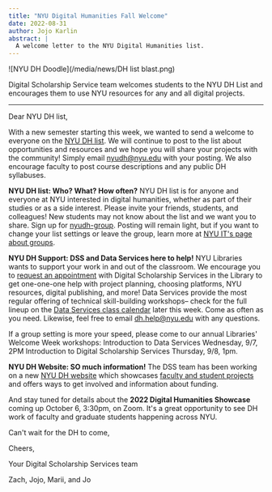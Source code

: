 ```yaml
---
title: "NYU Digital Humanities Fall Welcome"
date: 2022-08-31
author: Jojo Karlin
abstract: |
  A welcome letter to the NYU Digital Humanities list. 
--- 
```


![NYU DH Doodle](/media/news/DH list blast.png)

Digital Scholarship Service team welcomes students to the NYU DH List and encourages them to use NYU resources for any and all digital projects.

<hr/>

Dear NYU DH list,

With a new semester starting this week, we wanted to send a welcome to everyone on the [NYU DH list](mailto:nyudh@nyu.edu). We will continue to post to the list about opportunities and resources and we hope you will share your projects with the community!  Simply email [nyudh@nyu.edu](mailto:nyudh@nyu.edu) with your posting. We also encourage faculty to post course descriptions and any public DH syllabuses.

**NYU DH list: Who? What? How often?**
NYU DH list is for anyone and everyone at NYU interested in digital humanities, whether as part of their studies or as a side interest. Please invite your friends, students, and colleagues! New students may not know about the list and we want you to share. Sign up for [nyudh-group](https://groups.google.com/a/nyu.edu/d/forum/nyudh-group).
Posting will remain light, but if you want to change your list settings or leave the group, learn more at [NYU IT's page about groups](https://www.nyu.edu/life/information-technology/communication-and-collaboration/email-and-communication/nyu-groups.html).

**NYU DH Support: DSS and Data Services here to help!**
NYU Libraries wants to support your work in and out of the classroom. We encourage you to [request an appointment](https://nyu.qualtrics.com/jfe/form/SV_2srvrbNYpL05GW9) with Digital Scholarship Services in the Library to get one-one-one help with project planning, choosing platforms, NYU resources, digital publishing, and more!  Data Services provide the most regular offering of technical skill-building workshops– check for the full lineup on the [Data Services class calendar](https://guides.nyu.edu/DS_class_calendar) later this week. Come as often as you need. Likewise, feel free to email [dh.help@nyu.edu](mailto:dh.help@nyu.edu) with any questions.

If a group setting is more your speed, please come to our annual Libraries' Welcome Week workshops: 
Introduction to Data Services Wednesday, 9/7, 2PM
Introduction to Digital Scholarship Services Thursday, 9/8, 1pm. 

**NYU DH Website: SO much information!**
The DSS team has been working on a new [NYU DH website](https://digitalhumanities.nyu.edu) which showcases [faculty and student projects](https://digitalhumanities.nyu.edu/projects/) and offers ways to get involved and information about funding.

And stay tuned for details about the **2022 Digital Humanities Showcase** coming up October 6, 3:30pm, on Zoom. It's a great opportunity to see DH work of faculty and graduate students happening across NYU.

Can't wait for the DH to come,

Cheers,

Your Digital Scholarship Services team

Zach, Jojo, Marii, and Jo

